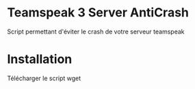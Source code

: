 # Teamspeak 3 Server AntiCrash
Script permettant d'éviter le crash de votre serveur teamspeak

# Installation 
Télécharger le script
wget 
